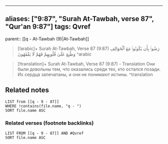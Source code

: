 
---
aliases: ["9:87", "Surah At-Tawbah, verse 87", "Qur'an 9:87"]
tags: Qvref
---

parent:: [[q - At-Tawbah (9)|At-Tawbah]]

> [!arabic]+ Surah At-Tawbah, Verse 87 (9:87)
> <span class="quran-arabic">رَضُوا۟ بِأَن يَكُونُوا۟ مَعَ ٱلْخَوَالِفِ وَطُبِعَ عَلَىٰ قُلُوبِهِمْ فَهُمْ لَا يَفْقَهُونَ</span>
^arabic

> [!translation]+ Surah At-Tawbah, Verse 87 (9:87) - Translation
> Они были довольны тем, что оказались среди тех, кто остался позади. Их сердца запечатаны, и они не понимают истины.
^translation



## Related notes
```dataview
LIST from [[q - 9 - 87]]
WHERE !contains(file.name, "q - ")
SORT file.name ASC
```

### Related verses (footnote backlinks)
```dataview
LIST FROM [[q - 9 - 87]] AND #Qvref
SORT file.name ASC
```

